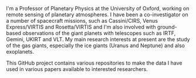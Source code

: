 I'm a Professor of Planetary Physics at the University of Oxford, working on remote sensing of planetary atmospheres. I have been a co-investigator on a number of spacecraft missions, such as Cassini/CIRS, Venus Express/VIRTIS and Rosetta/VIRTIS and I'm also involved with ground-based observations of the giant planets with telescopes such as IRTF, Gemini, UKIRT and VLT. My main research interests at present are the study of the gas giants, especially the ice giants (Uranus and Neptune) and also exoplanets.

This GitHub project contains various repositories to make the data I have used in various papers available to interested researchers.

<!---
patrickirwin/patrickirwin is a ✨ special ✨ repository because its `README.md` (this file) appears on your GitHub profile.
You can click the Preview link to take a look at your changes.
--->
